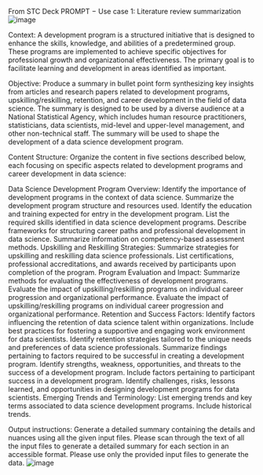 From STC Deck
PROMPT − Use case 1: Literature review summarization![image](https://github.com/user-attachments/assets/207eb98a-03c7-4715-8242-1d09b6c6fb56)

Context: A development program is a structured initiative that is designed to enhance the skills, knowledge, and abilities of a predetermined group. These programs are implemented to achieve specific objectives for professional growth and organizational effectiveness. The primary goal is to facilitate learning and development in areas identified as important.

Objective: Produce a summary in bullet point form synthesizing key insights from articles and research papers related to development programs, upskilling/reskilling, retention, and career development in the field of data science. The summary is designed to be used by a diverse audience at a National Statistical Agency, which includes human resource practitioners, statisticians, data scientists, mid-level and upper-level management, and other non-technical staff. The summary will be used to shape the development of a data science development program. 

Content Structure: Organize the content in five sections described below, each focusing on specific aspects related to development programs and career development in data science:

Data Science Development Program Overview: Identify the importance of development programs in the context of data science. Summarize the development program structure and resources used. Identify the education and training expected for entry in the development program. List the required skills identified in data science development programs. Describe frameworks for structuring career paths and professional development in data science. Summarize information on competency-based assessment methods. 
Upskilling and Reskilling Strategies: Summarize strategies for upskilling and reskilling data science professionals. List certifications, professional accreditations, and awards received by participants upon completion of the program. 
Program Evaluation and Impact: Summarize methods for evaluating the effectiveness of development programs. Evaluate the impact of upskilling/reskilling programs on individual career progression and organizational performance. Evaluate the impact of upskilling/reskilling programs on individual career progression and organizational performance.
Retention and Success Factors: Identify factors influencing the retention of data science talent within organizations. Include best practices for fostering a supportive and engaging work environment for data scientists. Identify retention strategies tailored to the unique needs and preferences of data science professionals. Summarize findings pertaining to factors required to be successful in creating a development program. Identify strengths, weakness, opportunities, and threats to the success of a development program. Include factors pertaining to participant success in a development program. Identify challenges, risks, lessons learned, and opportunities in designing development programs for data scientists.
Emerging Trends and Terminology: List emerging trends and key terms associated to data science development programs. Include historical trends. 

Output instructions: Generate a detailed summary containing the details and nuances using all the given input files. Please scan through the text of all the input files to generate a detailed summary for each section in an accessible format. Please use only the provided input files to generate the data.
![image](https://github.com/user-attachments/assets/14e0cfd5-fbdf-4911-a2b7-415bc2e6100a)
